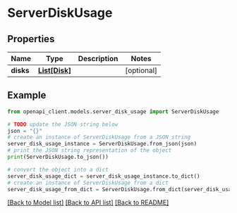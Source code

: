 # ServerDiskUsage


## Properties

Name | Type | Description | Notes
------------ | ------------- | ------------- | -------------
**disks** | [**List[Disk]**](Disk.md) |  | [optional] 

## Example

```python
from openapi_client.models.server_disk_usage import ServerDiskUsage

# TODO update the JSON string below
json = "{}"
# create an instance of ServerDiskUsage from a JSON string
server_disk_usage_instance = ServerDiskUsage.from_json(json)
# print the JSON string representation of the object
print(ServerDiskUsage.to_json())

# convert the object into a dict
server_disk_usage_dict = server_disk_usage_instance.to_dict()
# create an instance of ServerDiskUsage from a dict
server_disk_usage_from_dict = ServerDiskUsage.from_dict(server_disk_usage_dict)
```
[[Back to Model list]](../README.md#documentation-for-models) [[Back to API list]](../README.md#documentation-for-api-endpoints) [[Back to README]](../README.md)


